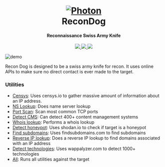
<h1 align="center">
  <br>
  <a href="https://github.com/s0md3v/ReconDog"><img src="https://image.ibb.co/mxO9rz/recondog.png" alt="Photon"></a>
  <br>
  ReconDog
  <br>
</h1>

<h4 align="center">Reconnaissance Swiss Army Knife</h4>

<p align="center">
  <a href="https://github.com/s0md3v/ReconDog/releases">
    <img src="https://img.shields.io/github/release/s0md3v/ReconDog.svg">
  </a>
  <a href="https://travis-ci.com/s0md3v/ReconDog">
    <img src="https://img.shields.io/travis/com/s0md3v/ReconDog.svg">
  </a>
  <a href="https://github.com/s0md3v/ReconDog/issues?q=is%3Aissue+is%3Aclosed">
      <img src="https://img.shields.io/github/issues-closed-raw/s0md3v/ReconDog.svg">
  </a>
</p>

![demo](https://image.ibb.co/jw5bye/Screenshot_2018_10_06_15_30_38.png)

Recon Dog is designed to be a swiss army knife for recon. It uses online APIs to make sure no direct contact is ever made to the target.

### Utilities
- [Censys](https://censys.io/): Uses censys.io to gather massive amount of information about an IP address.
- [NS Lookup](https://hackertarget.com/dns-lookup/): Does name server lookup
- [Port Scan](https://hackertarget.com/tcp-port-scan/): Scan most common TCP ports
- [Detect CMS](https://whatcms.org): Can detect 400+ content management systems
- [Whois lookup](https://hackertarget.com/whois-lookup/): Performs a whois lookup
- [Detect honeypot](https://honeyscore.shodan.io/): Uses shodan.io to check if target is a honeypot
- [Find subdomains](https://findsubdomains.com): Uses findsubdomains.com to find subdomains
- [Reverse IP lookup](https://hackertarget.com/reverse-ip-lookup/): Does a reverse IP lookup to find domains associated with an IP address
- [Detect technologies](https://www.wappalyzer.com): Uses wappalyzer.com to detect 1000+ technologies
- [All](https://github.com/s0md3v/ReconDog): Runs all utilities against the target
